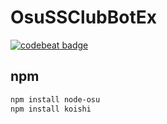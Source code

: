 # OsuSSClubBotEx

[![codebeat badge](https://codebeat.co/badges/d7570f4a-b34d-44d5-ba91-7cefed383e21)](https://codebeat.co/projects/github-com-exsper-osussclubbotex-master) 

## npm
```sh
npm install node-osu  
npm install koishi  
```